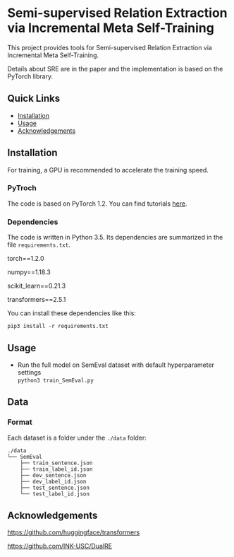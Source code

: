 # Semi-supervised Relation Extraction via Incremental Meta Self-Training

This project provides tools for Semi-supervised Relation Extraction via Incremental Meta Self-Training. 

Details about SRE are in the paper and the implementation is based on the PyTorch library. 

## Quick Links
- [Installation](#installation)
- [Usage](#usage)
- [Acknowledgements](#acknowledgements)

## Installation

For training, a GPU is recommended to accelerate the training speed. 

### PyTroch

The code is based on PyTorch 1.2. You can find tutorials [here](https://pytorch.org/tutorials/).

### Dependencies

The code is written in Python 3.5. Its dependencies are summarized in the file ```requirements.txt```. 

torch==1.2.0

numpy==1.18.3

scikit_learn==0.21.3

transformers==2.5.1

You can install these dependencies like this:
```
pip3 install -r requirements.txt
```
## Usage
* Run the full model on SemEval dataset with default hyperparameter settings<br>
```python3 train_SemEval.py```<br>

 
 
## Data
### Format
Each dataset is a folder under the ```./data``` folder:
```
./data
└── SemEval
    ├── train_sentence.json
    ├── train_label_id.json
    ├── dev_sentence.json
    ├── dev_label_id.json
    ├── test_sentence.json
    └── test_label_id.json

```

 
 
## Acknowledgements
https://github.com/huggingface/transformers

https://github.com/INK-USC/DualRE
